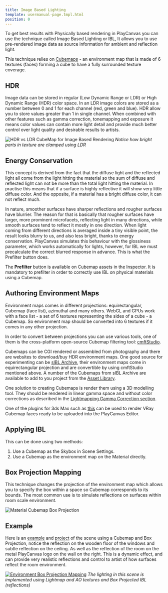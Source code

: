 ```yaml
---
title: Image Based Lighting
template: usermanual-page.tmpl.html
position: 0
---
```


To get best results with Physically based rendering in PlayCanvas you can use the technique called Image Based Lighting or IBL, It allows you to use pre-rendered image data as source information for ambient and reflection light.

This technique relies on [Cubemaps][3] - an environment map that is made of 6 textures (faces) forming a cube to have a fully surrounded texture coverage.

## HDR

Image data can be stored in regular (Low Dynamic Range or LDR) or High Dynamic Range (HDR) color space. In an LDR image colors are stored as a number between 0 and 1 for each channel (red, green and blue). HDR allow you to store values greater than 1 in single channel. When combined with other features such as gamma correction, tonemapping and exposure it means color values can contain more light detail and provide much better control over light quality and desirable results to artists.

![HDR vs LDR CubeMap for Image Based Rendering][9]
*Notice how bright parts in texture are clamped using LDR*

## Energy Conservation

This concept is derived from the fact that the diffuse light and the reflected light all come from the light hitting the material so the sum of diffuse and reflected light can not be more than the total light hitting the material. In practise this means that if a surface is highly reflective it will show very little diffuse color. And the opposite, if a material has a bright diffuse color, it can not reflect much.

In nature, smoother surfaces have sharper reflections and rougher surfaces have blurrier. The reason for that is basically that rougher surfaces have larger, more prominent microfacets, reflecting light in many directions, while smooth surfaces tend to reflect it mostly in one direction. When light coming from different directions is averaged inside a tiny visible point, the result looks blurry to us, and also less bright, thanks to energy conservation. PlayCanvas simulates this behaviour with the glossiness parameter, which works automatically for lights, however, for IBL we must precalculate the correct blurred response in advance. This is what the Prefilter button does.

The **Prefilter** button is available on Cubemap assets in the Inspector. It is mandatory to prefilter in order to correctly use IBL on physical materials using a Cubemap.

## Authoring Environment Maps

Environment maps comes in different projections: equirectangular, Cubemap (face list), azimuthal and many others. WebGL and GPUs work with a face list - a set of 6 textures representing the sides of a cube - a Cubemap. So environment map should be converted into 6 textures if it comes in any other projection.

In order to convert between projections you can use various tools, one of them is the cross-platform open-source Cubemap filtering tool: [cmftStudio][0].

Cubemaps can be CGI rendered or assembled from photography and there are websites to download/buy HDR environment maps. One good source for experimenting can be [sIBL Archive][6], their environment maps come in equirectangular projection and are convertible by using cmftStudio mentioned above. A number of the Cubemaps from sIBL Archive are available to add to you project from the [Asset Library][10].

One solution to creating Cubemaps is render them using a 3D modelling tool. They should be rendered in linear gamma space and without color corrections as described in the [Lightmapping Gamma Correction section][1].

One of the plugins for 3ds Max such as [this][2] can be used to render VRay Cubemap faces ready to be uploaded into the PlayCanvas Editor.

## Applying IBL

This can be done using two methods:

1. Use a Cubemap as the Skybox in Scene Settings.
2. Use a Cubemap as the environment map on the Material directly.

## Box Projection Mapping

This technique changes the projection of the environment map which allows you to specify the box within a space so Cubemap corresponds to its bounds. The most common use is to simulate reflections on surfaces within room scale environment.

![Material Cubemap Box Projection][4]

## Example

Here is an [example][7] and [project][8] of the scene using a Cubemap and Box Projection, notice the reflection on the wooden floor of the windows and subtle reflection on the ceiling. As well as the reflection of the room on the metal PlayCanvas logo on the wall on the right. This is a dynamic effect, and can provide very realistic reflections and control to artist of how surfaces reflect the room environment.

[![Environment Box Projection Mapping][5]][7]
*The lighting in this scene is implemented using Lightmap and AO textures and Box Projected IBL (reflections)*

[0]: https://github.com/dariomanesku/cmftStudio
[1]: /user-manual/graphics/lighting/lightmapping/#gamma-correction
[2]: http://www.scriptspot.com/3ds-max/scripts/vray-cubemap-generator-for-unity
[3]: /user-manual/assets/cubemaps/
[4]: /images/user-manual/graphics/physical-rendering/cubemap-box-projection.png
[5]: /images/user-manual/lighting/lightmaps/playcanvas-lightmapping-scene.jpg
[6]: http://www.hdrlabs.com/sibl/archive.html
[7]: https://playcanv.as/p/zdkARz26/
[8]: https://playcanvas.com/project/446587/overview/archviz-example
[9]: /images/user-manual/graphics/physical-rendering/ibl-hdr-ldr.jpg
[10]: https://store.playcanvas.com
